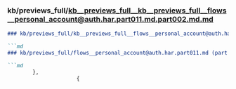 ### kb/previews_full/kb__previews_full__kb__previews_full__flows__personal_account@auth.har.part011.md.part002.md.md

```md
### kb/previews_full/kb__previews_full__flows__personal_account@auth.har.part011.md.part002.md

```md
### kb/previews_full/flows__personal_account@auth.har.part011.md (part 002)

```md
        },
                      {
                    
```

```

```

```
